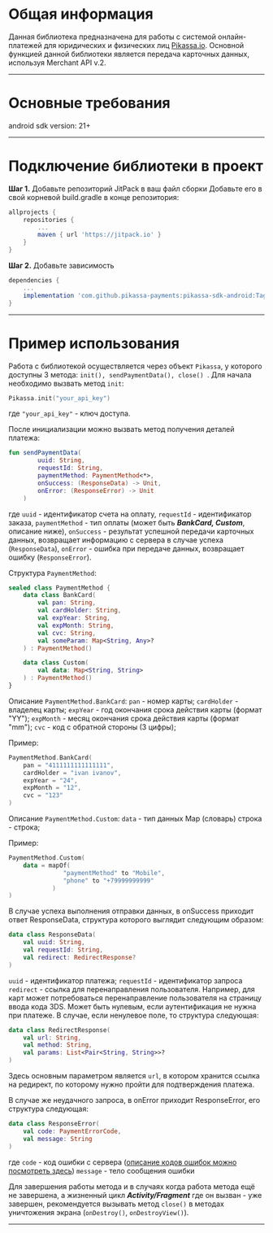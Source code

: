# Общая информация
Данная библиотека предназначена для работы с системой онлайн-платежей для юридических и физических лиц [Pikassa.io](https://pikassa.io/).
Основной функцией данной библиотеки является передача карточных данных, используя Merchant API v.2.
***
# Основные требования
android sdk version: 21+
***
# Подключение библиотеки в проект
**Шаг 1.** Добавьте репозиторий JitPack в ваш файл сборки
Добавьте его в свой корневой build.gradle в конце репозитория:
```gradle
allprojects {
    repositories {
        ...
        maven { url 'https://jitpack.io' }
    }
}
```
**Шаг 2.** Добавьте зависимость

```gradle
dependencies {
    ...
    implementation 'com.github.pikassa-payments:pikassa-sdk-android:Tag'
}
```
***
# Пример использования
Работа с библиотекой осуществляется через объект ```Pikassa```, у которого доступны 3 метода: ```init(), sendPaymentData(), close() ```. Для начала необходимо вызвать метод ```init```:
```kotlin
Pikassa.init("your_api_key")
```
где ```"your_api_key"``` - ключ доступа.

После инициализации можно вызвать метод получения деталей платежа:
```kotlin
fun sendPaymentData(
        uuid: String,
        requestId: String,
        paymentMethod: PaymentMethod<*>,
        onSuccess: (ResponseData) -> Unit,
        onError: (ResponseError) -> Unit
    )
```
где ```uuid``` - идентификатор счета на оплату, ```requestId``` - идентификатор заказа, ```paymentMethod``` - тип оплаты (может быть ***BankCard, Custom***, описание ниже), ```onSuccess``` - результат успешной передачи карточных данных, возвращает информацию с сервера в случае успеха (```ResponseData```), ```onError``` - ошибка при передаче данных, возвращает ошибку (```ResponseError```).

Структура ```PaymentMethod```:
```kotlin
sealed class PaymentMethod {
    data class BankCard(
        val pan: String,
        val cardHolder: String,
        val expYear: String,
        val expMonth: String,
        val cvc: String,
        val someParam: Map<String, Any>?
    ) : PaymentMethod()

    data class Custom(
        val data: Map<String, String>
    ) : PaymentMethod()
}
```
Описание  ```PaymentMethod.BankCard```:
```pan``` - номер карты;
```cardHolder``` - владелец карты;
```expYear``` - год окончания срока действия карты (формат "YY");
```expMonth``` - месяц окончания срока действия карты (формат "mm");
```cvc``` - код с обратной стороны (3 цифры);

Пример:
```kotlin
PaymentMethod.BankCard(
    pan = "4111111111111111",
    cardHolder = "ivan ivanov",
    expYear = "24",
    expMonth = "12",
    cvc = "123"
)
```


Описание  ```PaymentMethod.Custom```:
```data``` - тип данных Map (словарь) строка - строка;

Пример:
```kotlin
PaymentMethod.Custom(
    data = mapOf(
               "paymentMethod" to "Mobile",
               "phone" to "+79999999999" 
            )
)
```

В случае успеха выполнения отправки данных, в onSuccess приходит ответ ResponseData, структура которого выглядит следующим образом:
```kotlin
data class ResponseData(
    val uuid: String,
    val requestId: String,
    val redirect: RedirectResponse?
)
```
```uuid``` - идентификатор платежа; 
```requestId``` - идентификатор запроса
```redirect``` - ссылка для перенаправления пользователя. Например, для карт может потребоваться перенаправление пользователя на страницу ввода кода 3DS. Может быть нулевым, если аутентификация не нужна при платеже. В случае, если ненулевое поле, то структура следующая:

```kotlin
data class RedirectResponse(
    val url: String,
    val method: String,
    val params: List<Pair<String, String>>?
)
```
Здесь основным параметром является ```url```, в котором хранится ссылка на редирект, по которому нужно пройти для подтверждения платежа. 

В случае же неудачного запроса, в onError приходит ResponseError, его структура следующая:
```kotlin
data class ResponseError(
    val code: PaymentErrorCode,
    val message: String
)
```
где
```code``` - код ошибки с сервера ([описание кодов ошибок можно посмотреть здесь](https://pikassa.io/docs/#8c0b7c9f1c))
```message``` - тело сообщения ошибки

Для завершения работы метода и в случаях когда работа метода ещё не завершена, а жизненный цикл ***Activity/Fragment*** где он вызван - уже завершен, рекомендуется вызывать метод ```close()``` в методах уничтожения экрана (```onDestroy()```, ```onDestroyView()```).
***
